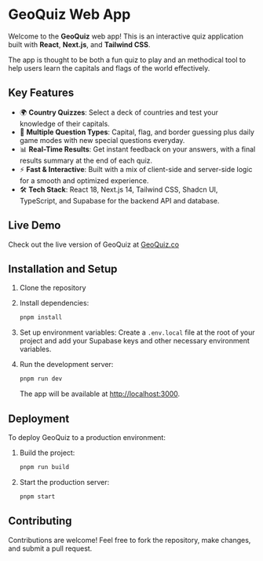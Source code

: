# GeoQuiz Web App

Welcome to the **GeoQuiz** web app! This is an interactive quiz application built with **React**, **Next.js**, and **Tailwind CSS**.

The app is thought to be both a fun quiz to play and an methodical tool to help users learn the capitals and flags of the world effectively.

## Key Features

- 🌍 **Country Quizzes**: Select a deck of countries and test your knowledge of their capitals.
- 🏁 **Multiple Question Types**: Capital, flag, and border guessing plus daily game modes with new special questions everyday.
- 📊 **Real-Time Results**: Get instant feedback on your answers, with a final results summary at the end of each quiz.
- ⚡ **Fast & Interactive**: Built with a mix of client-side and server-side logic for a smooth and optimized experience.
- 🛠 **Tech Stack**: React 18, Next.js 14, Tailwind CSS, Shadcn UI, TypeScript, and Supabase for the backend API and database.

## Live Demo

Check out the live version of GeoQuiz at [GeoQuiz.co](https://geoquiz.co)

## Installation and Setup

1. Clone the repository

2. Install dependencies:

   ```bash
   pnpm install
   ```

3. Set up environment variables:
   Create a `.env.local` file at the root of your project and add your Supabase keys and other necessary environment variables.

4. Run the development server:

   ```bash
   pnpm run dev
   ```

   The app will be available at [http://localhost:3000](http://localhost:3000).

## Deployment

To deploy GeoQuiz to a production environment:

1. Build the project:
   ```bash
   pnpm run build
   ```
2. Start the production server:
   ```bash
   pnpm start
   ```

## Contributing

Contributions are welcome! Feel free to fork the repository, make changes, and submit a pull request.
